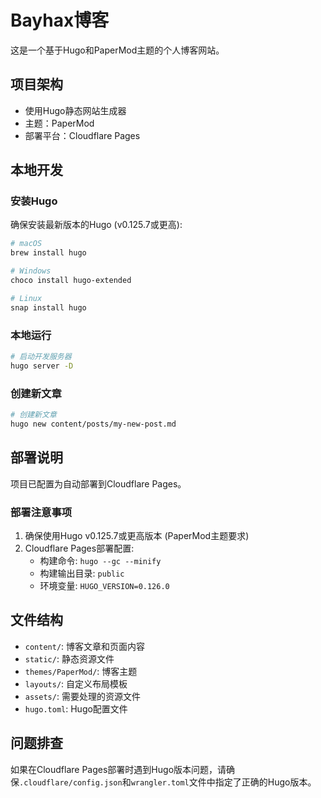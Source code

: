 # Bayhax博客

这是一个基于Hugo和PaperMod主题的个人博客网站。

## 项目架构

- 使用Hugo静态网站生成器
- 主题：PaperMod
- 部署平台：Cloudflare Pages

## 本地开发

### 安装Hugo

确保安装最新版本的Hugo (v0.125.7或更高):

```bash
# macOS
brew install hugo

# Windows
choco install hugo-extended

# Linux
snap install hugo
```

### 本地运行

```bash
# 启动开发服务器
hugo server -D
```

### 创建新文章

```bash
# 创建新文章
hugo new content/posts/my-new-post.md
```

## 部署说明

项目已配置为自动部署到Cloudflare Pages。

### 部署注意事项

1. 确保使用Hugo v0.125.7或更高版本 (PaperMod主题要求)
2. Cloudflare Pages部署配置:
   - 构建命令: `hugo --gc --minify`
   - 构建输出目录: `public`
   - 环境变量: `HUGO_VERSION=0.126.0`

## 文件结构

- `content/`: 博客文章和页面内容
- `static/`: 静态资源文件
- `themes/PaperMod/`: 博客主题
- `layouts/`: 自定义布局模板
- `assets/`: 需要处理的资源文件
- `hugo.toml`: Hugo配置文件

## 问题排查

如果在Cloudflare Pages部署时遇到Hugo版本问题，请确保`.cloudflare/config.json`和`wrangler.toml`文件中指定了正确的Hugo版本。
